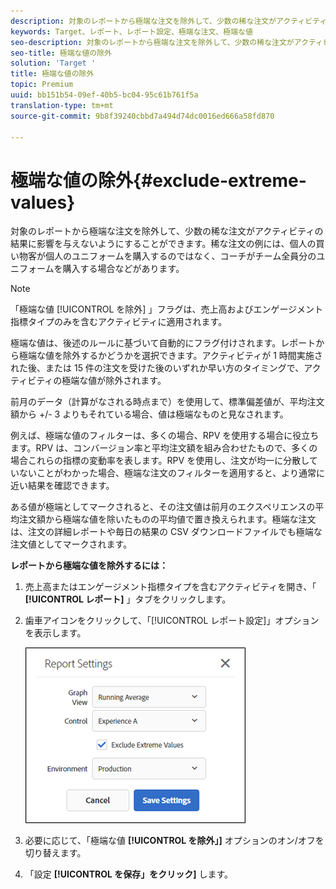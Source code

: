 ```yaml
---
description: 対象のレポートから極端な注文を除外して、少数の稀な注文がアクティビティの結果に影響を与えないようにすることができます。稀な注文の例には、個人の買い物客が個人のユニフォームを購入するのではなく、コーチがチーム全員分のユニフォームを購入する場合などがあります。
keywords: Target、レポート、レポート設定、極端な注文、極端な値
seo-description: 対象のレポートから極端な注文を除外して、少数の稀な注文がアクティビティの結果に影響を与えないようにすることができます。稀な注文の例には、個人の買い物客が個人のユニフォームを購入するのではなく、コーチがチーム全員分のユニフォームを購入する場合などがあります。
seo-title: 極端な値の除外
solution: 'Target '
title: 極端な値の除外
topic: Premium
uuid: bb151b54-09ef-40b5-bc04-95c61b761f5a
translation-type: tm+mt
source-git-commit: 9b8f39240cbbd7a494d74dc0016ed666a58fd870

---
```



# 極端な値の除外{#exclude-extreme-values}

対象のレポートから極端な注文を除外して、少数の稀な注文がアクティビティの結果に影響を与えないようにすることができます。稀な注文の例には、個人の買い物客が個人のユニフォームを購入するのではなく、コーチがチーム全員分のユニフォームを購入する場合などがあります。

>[!NOTE]
>
>「極端な値 [!UICONTROL を除外] 」フラグは、売上高およびエンゲージメント指標タイプのみを含むアクティビティに適用されます。

極端な値は、後述のルールに基づいて自動的にフラグ付けされます。レポートから極端な値を除外するかどうかを選択できます。アクティビティが 1 時間実施された後、または 15 件の注文を受けた後のいずれか早い方のタイミングで、アクティビティの極端な値が除外されます。

前月のデータ（計算がなされる時点まで）を使用して、標準偏差値が、平均注文額から +/- 3 よりもそれている場合、値は極端なものと見なされます。

例えば、極端な値のフィルターは、多くの場合、RPV を使用する場合に役立ちます。RPV は、コンバージョン率と平均注文額を組み合わせたもので、多くの場合これらの指標の変動率を表します。RPV を使用し、注文が均一に分散していないことがわかった場合、極端な注文のフィルターを適用すると、より通常に近い結果を確認できます。

ある値が極端としてマークされると、その注文値は前月のエクスペリエンスの平均注文額から極端な値を除いたものの平均値で置き換えられます。極端な注文は、注文の詳細レポートや毎日の結果の CSV ダウンロードファイルでも極端な注文値としてマークされます。

**レポートから極端な値を除外するには：**

1. 売上高またはエンゲージメント指標タイプを含むアクティビティを開き、「 **[!UICONTROL レポート]** 」タブをクリックします。
1. 歯車アイコンをクリックして、「[!UICONTROL レポート設定]」オプションを表示します。

   ![ステップ結果](assets/exclude_extreme_values.png)

1. 必要に応じて、「極端な値 **[!UICONTROL を除外」]** オプションのオン/オフを切り替えます。
1. 「設定 **[!UICONTROL を保存」をクリック]** します。
